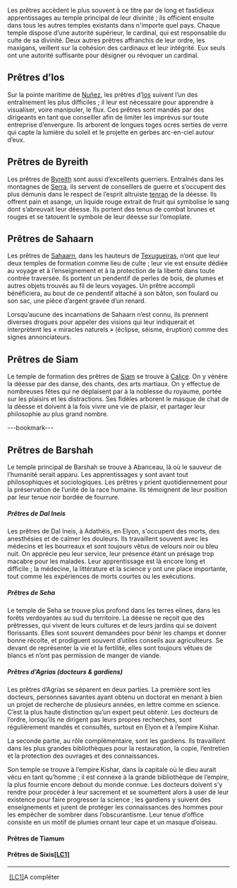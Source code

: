 Les prêtres accèdent le plus souvent à ce titre par de long et fastidieux apprentissages au temple principal de leur divinité ; ils officient ensuite dans tous les autres temples existants dans n'importe quel pays. Chaque temple dispose d’une autorité supérieur, le cardinal, qui est responsable du culte de sa divinité. Deux autres prêtres affranchis de leur ordre, les maxigans, veillent sur la cohésion des cardinaux et leur intégrité. Eux seuls ont une autorité suffisante pour désigner ou révoquer un cardinal.

## Prêtres d’Ios

Sur la pointe maritime de [Nuñez](Nuñez.md), les prêtres d’[Ios](<../Dieux/Ios.md>) suivent l’un des entraînement les plus difficiles ; il leur est nécessaire pour apprendre à visualiser, voire manipuler, le flux. Ces prêtres sont mandés par des dirigeants en tant que conseiller afin de limiter les imprévus sur toute entreprise d’envergure. 
Ils arborent de longues toges ocres serties de verre qui capte la lumière du soleil et le projette en gerbes arc-en-ciel autour d’eux.

## Prêtres de Byreith

Les prêtres de [Byreith](<../Dieux/Byreith>) sont aussi d’excellents guerriers. Entraînés dans les montagnes de [Serra](<../Villes & régions/Aux états salins/Serra.md>), ils servent de conseillers de guerre et s’occupent des plus démunis dans le respect de l’esprit altruiste [tenran](<../../Nations humaines/Tenrô.md>) de la déesse. Ils offrent pain et asange, un liquide rouge extrait de fruit qui symbolise le sang dont s’abreuvait leur déesse. Ils portent des tenus de combat brunes et rouges et se tatouent le symbole de leur déesse sur l’omoplate.

## Prêtres de Sahaarn

Les prêtres de [Sahaarn](<../Dieux/Sahaarn.md>), dans les hauteurs de [Texugueiras](<../Villes & régions/Aux états salins/Texugueiras.md>), n’ont que leur deux temples de formation comme lieu de culte ; leur vie est ensuite dédiée au voyage et à l’enseignement et à la protection de la liberté dans toute contrée traversée. Ils portent un pendentif de perles de bois, de plumes et autres objets trouvés au fil de leurs voyages. Un prêtre accompli bénéficiera, au bout de ce pendentif attaché à son bâton, son foulard ou son sac, une pièce d’argent gravée d’un renard.

Lorsqu’aucune des incarnations de Sahaarn n’est connu, ils prennent diverses drogues pour appeler des visions qui leur indiquerait et interprètent les « miracles naturels » (éclipse, séisme, éruption) comme des signes annonciateurs.

## Prêtres de Siam

Le temple de formation des prêtres de [Siam](<../Dieux/Siam.md>) se trouve à [Calice](<../Villes & régions/Aux royaumes occidentaux/Calice.md>). On y vénère la déesse par des danse, des chants, des arts martiaux. On y effectue de nombreuses fêtes qui ne déplaisent par à la noblesse du royaume, portée sur les plaisirs et les distractions. Ses fidèles arborent le masque de chat de la déesse et doivent à la fois vivre une vie de plaisir, et partager leur philosophie au plus grand nombre.

---bookmark---
## Prêtres de Barshah

Le temple principal de Barshah se trouve à Abanceau, là où le sauveur de l’humanité serait apparu. Les apprentissages y sont avant tout philosophiques et sociologiques. Les prêtres y prient quotidiennement pour la préservation de l’unité de la race humaine. Ils témoignent de leur position par leur tenue noir bordée de fourrure.

##### Prêtres de Dal Ineis

Les prêtres de Dal Ineis, à Adathéis, en Elyon, s'occupent des morts, des anesthésies et de calmer les douleurs. Ils travaillent souvent avec les médecins et les bourreaux et sont toujours vêtus de velours noir ou bleu nuit. On apprécie peu leur service, leur présence étant un présage trop macabre pour les malades. Leur apprentissage est là encore long et difficile ; la médecine, la littérature et la science y ont une place importante, tout comme les expériences de morts courtes ou les exécutions.

##### Prêtres de Seha

Le temple de Seha se trouve plus profond dans les terres elines, dans les forêts verdoyantes au sud du territoire. La déesse ne reçoit que des prêtresses, qui vivent de leurs cultures et de leurs jardins qui se doivent florissants. Elles sont souvent demandées pour bénir les champs et donner bonne récolte, et prodiguent souvent d’utiles conseils aux agriculteurs. Se devant de représenter la vie et la fertilité, elles sont toujours vêtues de blancs et n’ont pas permission de manger de viande.

##### Prêtres d’Agrias (docteurs & gardiens)

Les prêtres d’Agrias se séparent en deux parties. La première sont les docteurs, personnes savantes ayant obtenu un doctorat en menant à bien un projet de recherche de plusieurs années, en lettre comme en science. C’est la plus haute distinction qu’un expert peut obtenir. Les docteurs de l’ordre, lorsqu’ils ne dirigent pas leurs propres recherches, sont régulièrement mandés et consultés, surtout en Elyon et à l’empire Kishar.

La seconde partie, au rôle complémentaire, sont les gardiens. Ils travaillent dans les plus grandes bibliothèques pour la restauration, la copie, l’entretien et la protection des ouvrages et des connaissances.

Son temple se trouve à l’empire Kishar, dans la capitale où le dieu aurait vécu en tant qu’homme ; il est connexe à la grande bibliothèque de l’empire, la plus fournie encore debout du monde connue. Les docteurs doivent s’y rendre pour procéder à leur sacrement et se soumettent alors à user de leur existence pour faire progresser la science ; les gardiens y suivent des enseignements et jurent de protéger les connaissances des hommes pour les empêcher de sombrer dans l’obscurantisme. Leur tenue d’office consiste en un motif de plumes ornant leur cape et un masque d’oiseau.

#### Prêtres de Tiamum

#### Prêtres de Sixis[[LC1]](#_msocom_1) 

---

 [[LC1]](#_msoanchor_1)A compléter